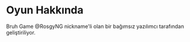 # Oyun Hakkında

Bruh Game @RosgyNG nickname'li olan bir bağımsız yazılımcı tarafından geliştiriliyor.
